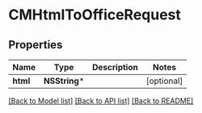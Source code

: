 # CMHtmlToOfficeRequest

## Properties
Name | Type | Description | Notes
------------ | ------------- | ------------- | -------------
**html** | **NSString*** |  | [optional] 

[[Back to Model list]](../README.md#documentation-for-models) [[Back to API list]](../README.md#documentation-for-api-endpoints) [[Back to README]](../README.md)


